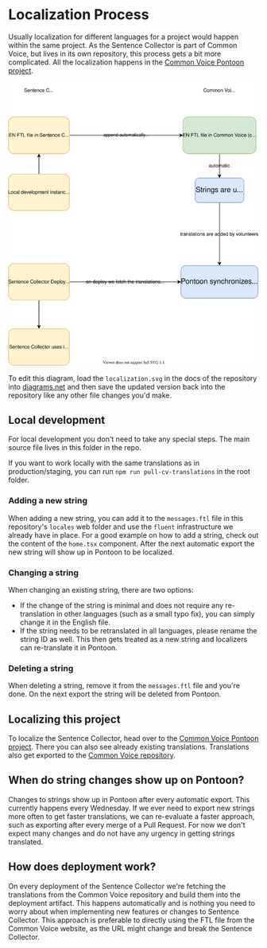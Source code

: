 # Localization Process

Usually localization for different languages for a project would happen within the same project. As the Sentence Collector is part of Common Voice, but lives in its own repository, this process gets a bit more complicated. All the localization happens in the [Common Voice Pontoon project](https://pontoon.mozilla.org/projects/common-voice/).

![Diagram](localization.svg)

To edit this diagram, load the `localization.svg` in the docs of the repository into [diagrams.net](https://app.diagrams.net/) and then save the updated version back into the repository like any other file changes you'd make.

## Local development

For local development you don't need to take any special steps. The main source file lives in this folder in the repo.

If you want to work locally with the same translations as in production/staging, you can run `npm run pull-cv-translations` in the root folder.

### Adding a new string

When adding a new string, you can add it to the `messages.ftl` file in this repository's `locales` web folder and use the `fluent` infrastructure we already have in place. For a good example on how to add a string, check out the content of the `home.tsx` component. After the next automatic export the new string will show up in Pontoon to be localized.

### Changing a string

When changing an existing string, there are two options:

- If the change of the string is minimal and does not require any re-translation in other languages (such as a small typo fix), you can simply change it in the English file.
- If the string needs to be retranslated in all languages, please rename the string ID as well. This then gets treated as a new string and localizers can re-translate it in Pontoon.

### Deleting a string

When deleting a string, remove it from the `messages.ftl` file and you're done. On the next export the string will be deleted from Pontoon.

## Localizing this project

To localize the Sentence Collector, head over to the [Common Voice Pontoon project](https://pontoon.mozilla.org/projects/common-voice/). There you can also see already existing translations. Translations also get exported to the [Common Voice repository](https://github.com/common-voice/common-voice/tree/main/web/locales).

## When do string changes show up on Pontoon?

Changes to strings show up in Pontoon after every automatic export. This currently happens every Wednesday. If we ever need to export new strings more often to get faster translations, we can re-evaluate a faster approach, such as exporting after every merge of a Pull Request. For now we don't expect many changes and do not have any urgency in getting strings translated.

## How does deployment work?

On every deployment of the Sentence Collector we're fetching the translations from the Common Voice repository and build them into the deployment artifact. This happens automatically and is nothing you need to worry about when implementing new features or changes to Sentence Collector. This approach is preferable to directly using the FTL file from the Common Voice website, as the URL might change and break the Sentence Collector.
